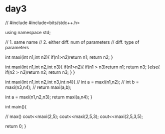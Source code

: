# day3
// #include<iostream>
#include<bits/stdc++.h>

using namespace std;

// 1. same name
// 2. either diff. num of parameters 
    //  diff. type of parameters

int maxi(int n1,int n2){
  if(n1>n2)return n1;
  return n2;
}

int maxi(int n1,int n2,int n3){
  if(n1>n2){
    if(n1 > n3)return n1;
    return n3;
  }else{
    if(n2 > n3)return n2;
    return n3;
  }
}

int maxi(int n1,int n2,int n3,int n4){
  // int a = maxi(n1,n2);
  // int b = maxi(n3,n4);
  // return maxi(a,b);

  int a = maxi(n1,n2,n3);
  return maxi(a,n4);
}

int main(){

// max()
  cout<<maxi(2,5);
  cout<<maxi(2,5,3);
  cout<<maxi(2,5,3,5);


  return 0;
}
